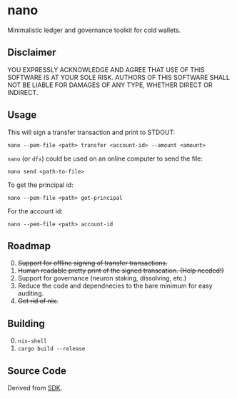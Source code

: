 # nano

Minimalistic ledger and governance toolkit for cold wallets.

## Disclaimer

YOU EXPRESSLY ACKNOWLEDGE AND AGREE THAT USE OF THIS SOFTWARE IS AT YOUR SOLE RISK.
AUTHORS OF THIS SOFTWARE SHALL NOT BE LIABLE FOR DAMAGES OF ANY TYPE, WHETHER DIRECT OR INDIRECT.

## Usage

This will sign a transfer transaction and print to STDOUT:

    nano --pem-file <path> transfer <account-id> --amount <amount>

`nano` (or `dfx`) could be used on an online computer to send the file:

    nano send <path-to-file>

To get the principal id:

    nano --pem-file <path> get-principal

For the account id:

    nano --pem-file <path> account-id

## Roadmap

0. ~~Support for offline signing of transfer transactions.~~
1. ~~Human readable pretty print of the signed transcation. (Help needed!)~~
2. Support for governance (neuron staking, dissolving, etc.)
3. Reduce the code and dependnecies to the bare minimum for easy auditing.
4. ~~Get rid of nix.~~

## Building

0. `nix-shell`
1. `cargo build --release`

## Source Code

Derived from [SDK](https://github.com/dfinity/sdk).
